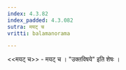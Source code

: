```yaml
---
index: 4.3.82
index_padded: 4.3.082
sutra: मयट् च
vritti: balamanorama

---
```

<<मयट् च>> - मयट् च । "उक्तविषये" इति शेषः ।